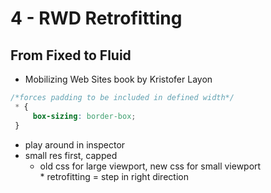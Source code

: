 # 4 - RWD Retrofitting

## From Fixed to Fluid

   * Mobilizing Web Sites book by Kristofer Layon

   ```css
   /*forces padding to be included in defined width*/
    * {
        box-sizing: border-box;
    }
   ```

   * play around in inspector
   * small res first, capped
        - old css for large viewport, new css for small viewport\
    *  retrofitting = step in right direction
 
